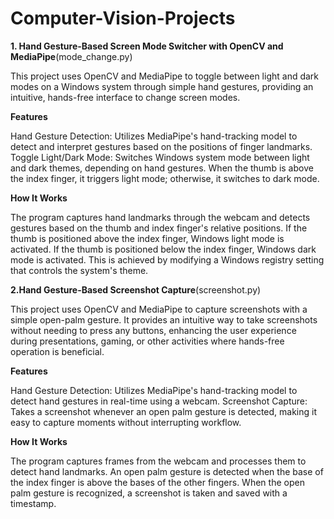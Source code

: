 # Computer-Vision-Projects

**1. Hand Gesture-Based Screen Mode Switcher with OpenCV and MediaPipe**(mode_change.py)

This project uses OpenCV and MediaPipe to toggle between light and dark modes on a Windows system through simple hand gestures, providing an intuitive, hands-free interface to change screen modes.

**Features**

Hand Gesture Detection: Utilizes MediaPipe's hand-tracking model to detect and interpret gestures based on the positions of finger landmarks.
Toggle Light/Dark Mode: Switches Windows system mode between light and dark themes, depending on hand gestures. 
When the thumb is above the index finger, it triggers light mode; otherwise, it switches to dark mode.

**How It Works**

The program captures hand landmarks through the webcam and detects gestures based on the thumb and index finger's relative positions.
If the thumb is positioned above the index finger, Windows light mode is activated.
If the thumb is positioned below the index finger, Windows dark mode is activated.
This is achieved by modifying a Windows registry setting that controls the system's theme.


**2.Hand Gesture-Based Screenshot Capture**(screenshot.py)

This project uses OpenCV and MediaPipe to capture screenshots with a simple open-palm gesture. It provides an intuitive way to take screenshots without needing to press any buttons, enhancing the user experience during presentations, gaming, or other activities where hands-free operation is beneficial.

**Features**

Hand Gesture Detection: Utilizes MediaPipe's hand-tracking model to detect hand gestures in real-time using a webcam.
Screenshot Capture: Takes a screenshot whenever an open palm gesture is detected, making it easy to capture moments without interrupting workflow.

**How It Works**

The program captures frames from the webcam and processes them to detect hand landmarks.
An open palm gesture is detected when the base of the index finger is above the bases of the other fingers.
When the open palm gesture is recognized, a screenshot is taken and saved with a timestamp.
